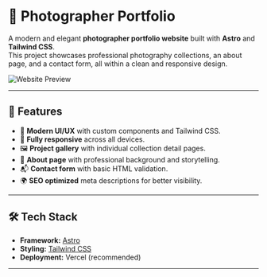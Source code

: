 # 📸 Photographer Portfolio

A modern and elegant **photographer portfolio website** built with **Astro** and **Tailwind CSS**.  
This project showcases professional photography collections, an about page, and a contact form, all within a clean and responsive design.  

![Website Preview](/preview.webp)

---

## 🚀 Features

- 🎨 **Modern UI/UX** with custom components and Tailwind CSS.  
- 📱 **Fully responsive** across all devices.  
- 🖼️ **Project gallery** with individual collection detail pages.  
- 📝 **About page** with professional background and storytelling.  
- 📬 **Contact form** with basic HTML validation.  
- 🌍 **SEO optimized** meta descriptions for better visibility.  

---

## 🛠️ Tech Stack

- **Framework:** [Astro](https://astro.build/)  
- **Styling:** [Tailwind CSS](https://tailwindcss.com/)  
- **Deployment:** Vercel (recommended)  

---

